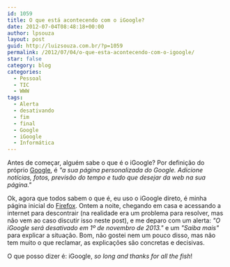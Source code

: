 ```yaml
---
id: 1059
title: O que está acontecendo com o iGoogle?
date: 2012-07-04T08:48:18+00:00
author: lpsouza
layout: post
guid: http://luizsouza.com.br/?p=1059
permalink: /2012/07/04/o-que-esta-acontecendo-com-o-igoogle/
star: false
category: blog
categories:
  - Pessoal
  - TIC
  - WWW
tags:
  - Alerta
  - desativando
  - fim
  - final
  - Google
  - iGoogle
  - Informática
---
```

Antes de começar, alguém sabe o que é o iGoogle? Por definição do próprio [Google](http://www.google.com), é *"a sua página personalizada do Google. Adicione notícias, fotos, previsão do tempo e tudo que desejar da web na sua página."*

Ok, agora que todos sabem o que é, eu uso o iGoogle direto, é minha página inicial do [Firefox](http://www.mozilla.org/pt-BR/firefox/). Ontem a noite, chegando em casa e acessando a internet para descontrair (na realidade era um problema para resolver, mas não vem ao caso discutir isso neste post), e me deparo com um alerta: *"O iGoogle será desativado em 1º de novembro de 2013."* e um *"Saiba mais"* para explicar a situação. Bom, não gostei nem um pouco disso, mas não tem muito o que reclamar, as explicações são concretas e decisivas.

O que posso dizer é: iGoogle, _so long and thanks for all the fish_!
